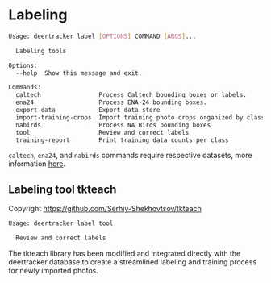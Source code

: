 # Labeling

```bash
Usage: deertracker label [OPTIONS] COMMAND [ARGS]...

  Labeling tools

Options:
  --help  Show this message and exit.

Commands:
  caltech                Process Caltech bounding boxes or labels.
  ena24                  Process ENA-24 bounding boxes.
  export-data            Export data store
  import-training-crops  Import training photo crops organized by class
  nabirds                Process NA Birds bounding boxes
  tool                   Review and correct labels
  training-report        Print training data counts per class
```

`caltech`, `ena24`, and `nabirds` commands require respective datasets, more information [here](docs/DATASETS.md).

## Labeling tool tkteach

Copyright https://github.com/Serhiy-Shekhovtsov/tkteach

```bash
Usage: deertracker label tool

  Review and correct labels
```

The tkteach library has been modified and integrated directly with the deertracker
database to create a streamlined labeling and training process for newly imported photos.
